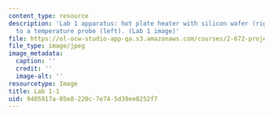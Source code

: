 ```yaml
---
content_type: resource
description: 'Lab 1 apparatus: hot plate heater with silicon wafer (right), connected
  to a temperature probe (left). (Lab 1 image)'
file: https://ol-ocw-studio-app-qa.s3.amazonaws.com/courses/2-672-project-laboratory-spring-2009/9405917a05e8220c7e745d39ee8252f7_lab11.jpg
file_type: image/jpeg
image_metadata:
  caption: ''
  credit: ''
  image-alt: ''
resourcetype: Image
title: Lab 1-1
uid: 9405917a-05e8-220c-7e74-5d39ee8252f7
---
```

